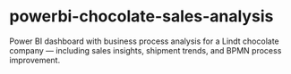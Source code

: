 # powerbi-chocolate-sales-analysis
Power BI dashboard with business process analysis for a Lindt chocolate company — including sales insights, shipment trends, and BPMN process improvement.
